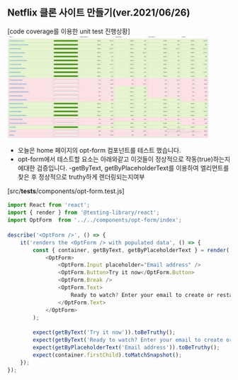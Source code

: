 ## Netflix 클론 사이트 만들기(ver.2021/06/26)

[code coverage를 이용한 unit test 진행상황]
<img src="public/images/misc/react_netflix_20210626.jpg" width="90%" height="80%" alt="react_netflix"></img>

* 오늘은 home 페이지의 opt-form 컴포넌트를 테스트 했습니다.
* opt-form에서 테스트할 요소는 아래와같고 이것들이 정상적으로 작동(true)하는지에대한 검증입니다.
-getByText, getByPlaceholderText를 이용하여 엘리먼트를 찾은 후 정상적으로 truthy하게 렌더링되는지여부 

[src/__tests__/components/opt-form.test.js]
```javascript
import React from 'react';
import { render } from '@testing-library/react';
import OptForm  from '../../components/opt-form/index';

describe('<OptForm />', () => {
    it('renders the <OptForm /> with populated data', () => {
        const { container, getByText, getByPlaceholderText } = render(
            <OptForm>
                <OptForm.Input placeholder="Email address" />
                <OptForm.Button>Try it now</OptForm.Button>
                <OptForm.Break />
                <OptForm.Text>
                    Ready to watch? Enter your email to create or restart your membership
                </OptForm.Text>
            </OptForm>
        );

        expect(getByText('Try it now')).toBeTruthy();
        expect(getByText('Ready to watch? Enter your email to create or restart your membership')).toBeTruthy();
        expect(getByPlaceholderText('Email address')).toBeTruthy();
        expect(container.firstChild).toMatchSnapshot();
    });
});
```